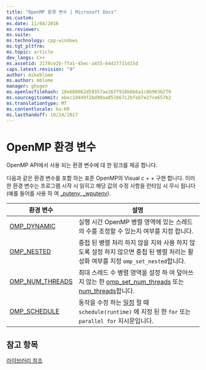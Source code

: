 ```yaml
---
title: "OpenMP 환경 변수 | Microsoft Docs"
ms.custom: 
ms.date: 11/04/2016
ms.reviewer: 
ms.suite: 
ms.technology: cpp-windows
ms.tgt_pltfrm: 
ms.topic: article
dev_langs: C++
ms.assetid: 2178ce2b-ffa1-45ec-a455-64437711d15d
caps.latest.revision: "9"
author: mikeblome
ms.author: mblome
manager: ghogen
ms.openlocfilehash: 18e608862d59357ae26ff918b6b6a1c8b903b270
ms.sourcegitcommit: ebec1d449f2bd98aa851667c2bfeb7e27ce657b2
ms.translationtype: MT
ms.contentlocale: ko-KR
ms.lasthandoff: 10/24/2017
---
```

# <a name="openmp-environment-variables"></a>OpenMP 환경 변수
OpenMP API에서 사용 되는 환경 변수에 대 한 링크를 제공 합니다.  
  
 다음과 같은 환경 변수를 포함 하는 표준 OpenMP의 Visual c + + 구현 합니다. 이러한 환경 변수는 프로그램 시작 시 읽히고 해당 값의 수정 사항을 런타임 시 무시 됩니다 (예를 들어를 사용 하 여 [_putenv, _wputenv](../../../c-runtime-library/reference/putenv-wputenv.md)).  
  
|환경 변수|설명|  
|--------------------------|-----------------|  
|[OMP_DYNAMIC](../../../parallel/openmp/reference/omp-dynamic.md)|실행 시간 OpenMP 병렬 영역에 있는 스레드의 수를 조정할 수 있는지 여부를 지정 합니다.|  
|[OMP_NESTED](../../../parallel/openmp/reference/omp-nested.md)|중첩 된 병렬 처리 하지 않을 지와 사용 하지 않도록 설정 하지 않으면 중첩 된 병렬 처리는 활성화 여부를 지정 `omp_set_nested`합니다.|  
|[OMP_NUM_THREADS](../../../parallel/openmp/reference/omp-num-threads.md)|최대 스레드 수 병렬 영역을 설정 하 여 덮어쓰지 않는 한 [omp_set_num_threads](../../../parallel/openmp/reference/omp-set-num-threads.md) 또는 [num_threads](../../../parallel/openmp/reference/num-threads.md)합니다.|  
|[OMP_SCHEDULE](../../../parallel/openmp/reference/omp-schedule.md)|동작을 수정 하는 [일정](../../../parallel/openmp/reference/schedule.md) 절 때 `schedule(runtime)` 에 지정 된 한 `for` 또는 `parallel for` 지시문입니다.|  
  
## <a name="see-also"></a>참고 항목  
 [라이브러리 참조](../../../parallel/openmp/reference/openmp-library-reference.md)